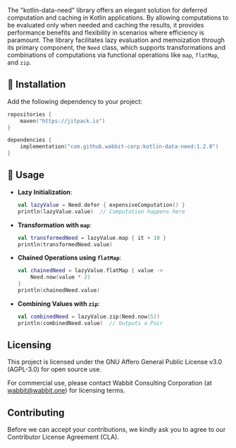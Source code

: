 The "kotlin-data-need" library offers an elegant solution for deferred computation and caching in Kotlin applications. By allowing computations to be evaluated only when needed and caching the results, it provides performance benefits and flexibility in scenarios where efficiency is paramount. The library facilitates lazy evaluation and memoization through its primary component, the `Need` class, which supports transformations and combinations of computations via functional operations like `map`, `flatMap`, and `zip`.

## 🚀  Installation

Add the following dependency to your project:

```kotlin
repositories {
    maven("https://jitpack.io")
}

dependencies {
    implementation("com.github.wabbit-corp:kotlin-data-need:1.2.0")
}
```

## 🚀  Usage

- **Lazy Initialization**:
  ```kotlin
  val lazyValue = Need.defer { expensiveComputation() }
  println(lazyValue.value)  // Computation happens here
  ```
- **Transformation with `map`**:
  ```kotlin
  val transformedNeed = lazyValue.map { it + 10 }
  println(transformedNeed.value)
  ```
- **Chained Operations using `flatMap`**:
  ```kotlin
  val chainedNeed = lazyValue.flatMap { value ->
      Need.now(value * 2)
  }
  println(chainedNeed.value)
  ```
- **Combining Values with `zip`**:
  ```kotlin
  val combinedNeed = lazyValue.zip(Need.now(5))
  println(combinedNeed.value)  // Outputs a Pair
  ```

## Licensing

This project is licensed under the GNU Affero General Public License v3.0 (AGPL-3.0) for open source use.

For commercial use, please contact Wabbit Consulting Corporation (at wabbit@wabbit.one) for licensing terms.

## Contributing

Before we can accept your contributions, we kindly ask you to agree to our Contributor License Agreement (CLA).
